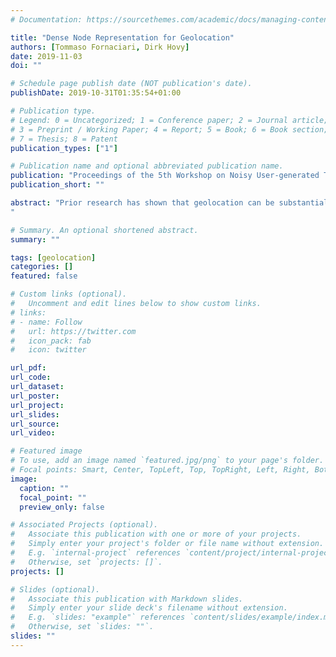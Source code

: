 ```yaml
---
# Documentation: https://sourcethemes.com/academic/docs/managing-content/

title: "Dense Node Representation for Geolocation"
authors: [Tommaso Fornaciari, Dirk Hovy]
date: 2019-11-03
doi: ""

# Schedule page publish date (NOT publication's date).
publishDate: 2019-10-31T01:35:54+01:00

# Publication type.
# Legend: 0 = Uncategorized; 1 = Conference paper; 2 = Journal article;
# 3 = Preprint / Working Paper; 4 = Report; 5 = Book; 6 = Book section;
# 7 = Thesis; 8 = Patent
publication_types: ["1"]

# Publication name and optional abbreviated publication name.
publication: "Proceedings of the 5th Workshop on Noisy User-generated Text (WNUT)"
publication_short: ""

abstract: "Prior research has shown that geolocation can be substantially improved by including user network information. While effective, it suffers from the curse of dimensionality, since networks are usually represented as sparse adjacency matrices of connections, which grow exponentially with the number of users. In order to incorporate this information, we therefore need to limit the network size, in turn limiting performance and risking sample bias. In this paper, we address these limitations by instead using dense network representations. We explore two methods to learn continuous node representations from either 1) the network structure with node2vec (Grover and Leskovec, 2016), or 2) textual user mentions via doc2vec (Le and Mikolov, 2014). We combine both methods with input from social media posts in an attention-based convolutional neural network and evaluate the contribution of each component on geolocation performance. Our method enables us to incorporate arbitrarily large networks in a fixed-length vector, without limiting the network size. Our models achieve competitive results with similar state-of-the-art methods, but with much fewer model parameters, while being applicable to networks of virtually any size.
"

# Summary. An optional shortened abstract.
summary: ""

tags: [geolocation]
categories: []
featured: false

# Custom links (optional).
#   Uncomment and edit lines below to show custom links.
# links:
# - name: Follow
#   url: https://twitter.com
#   icon_pack: fab
#   icon: twitter

url_pdf:
url_code:
url_dataset:
url_poster:
url_project:
url_slides:
url_source:
url_video:

# Featured image
# To use, add an image named `featured.jpg/png` to your page's folder. 
# Focal points: Smart, Center, TopLeft, Top, TopRight, Left, Right, BottomLeft, Bottom, BottomRight.
image:
  caption: ""
  focal_point: ""
  preview_only: false

# Associated Projects (optional).
#   Associate this publication with one or more of your projects.
#   Simply enter your project's folder or file name without extension.
#   E.g. `internal-project` references `content/project/internal-project/index.md`.
#   Otherwise, set `projects: []`.
projects: []

# Slides (optional).
#   Associate this publication with Markdown slides.
#   Simply enter your slide deck's filename without extension.
#   E.g. `slides: "example"` references `content/slides/example/index.md`.
#   Otherwise, set `slides: ""`.
slides: ""
---
```

